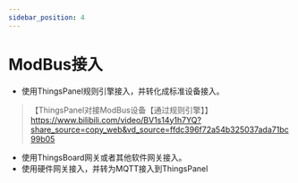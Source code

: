 ```yaml
---
sidebar_position: 4
---
```


# ModBus接入

* 使用ThingsPanel规则引擎接入，并转化成标准设备接入。
> 【ThingsPanel对接ModBus设备【通过规则引擎】】 https://www.bilibili.com/video/BV1s14y1h7YQ?share_source=copy_web&vd_source=ffdc396f72a54b325037ada71bc99b05
* 使用ThingsBoard网关或者其他软件网关接入。
* 使用硬件网关接入，并转为MQTT接入到ThingsPanel
